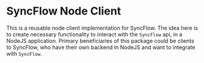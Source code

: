 # SyncFlow Node Client

This is a reusable node client implementation for SyncFlow. The idea here is to create necessary functionality to interact with the `SyncFlow` api, in a NodeJS application. Primary beneficiaries of this package could be clients to SyncFlow, who have their own backend in NodeJS and want to integrate with `SyncFlow`.
